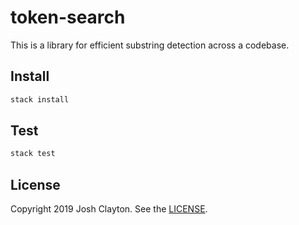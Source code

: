 # token-search

This is a library for efficient substring detection across a codebase.

## Install

```sh
stack install
```

## Test

```sh
stack test
```

## License

Copyright 2019 Josh Clayton. See the [LICENSE](LICENSE).
